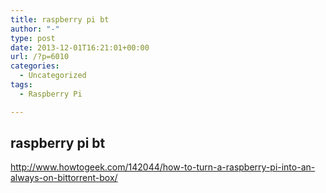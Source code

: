 ```yaml
---
title: raspberry pi bt
author: "-"
type: post
date: 2013-12-01T16:21:01+00:00
url: /?p=6010
categories:
  - Uncategorized
tags:
  - Raspberry Pi

---
```

## raspberry pi bt
<http://www.howtogeek.com/142044/how-to-turn-a-raspberry-pi-into-an-always-on-bittorrent-box/>